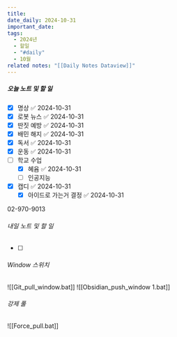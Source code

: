```yaml
---
title: 
date_daily: 2024-10-31
important_date: 
tags:
  - 2024년
  - 할일
  - "#daily"
  - 10월
related notes: "[[Daily Notes Dataview]]"
---
```

##### 오늘 노트 및 할 일 
- [x] 명상 ✅ 2024-10-31
- [x] 로봇 뉴스 ✅ 2024-10-31
- [x] 딴짓 예방 ✅ 2024-10-31
- [x] 배민 해지 ✅ 2024-10-31
- [x] 독서 ✅ 2024-10-31
- [x] 운동 ✅ 2024-10-31
- [ ] 학교 수업
	- [x] 혜윰 ✅ 2024-10-31
	- [ ] 인공지능
- [x] 캡디 ✅ 2024-10-31
	- [x] 아이드로 가는거 결정 ✅ 2024-10-31

02-970-9013



###### 내일 노트 및 할 일
- [ ]  


######  Window 스위치
![[Git_pull_window.bat]]
![[Obsidian_push_window 1.bat]]



###### 강제 풀
![[Force_pull.bat]]